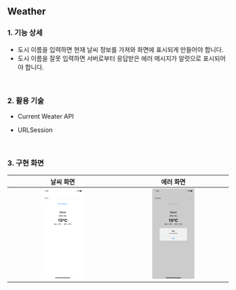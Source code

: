 ## Weather

### 1. 기능 상세

- 도시 이름을 입력하면 현재 날씨 정보를 가져와 화면에 표시되게 만들어야 합니다.
- 도시 이름을 잘못 입력하면 서버로부터 응답받은 에러 메시지가 알럿으로 표시되어야 합니다. 

​    

### 2. 활용 기술

- Current Weater API

- URLSession

   

​     

### 3. 구현 화면

|                    날씨 화면                    |                    에러 화면                    |
| :---------------------------------------------: | :---------------------------------------------: |
| <img src="./images/Weather_01.png" width="40%"> | <img src="./images/Weather_02.png" width="40%"> |

